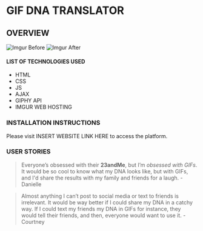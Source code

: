 # GIF DNA TRANSLATOR


## OVERVIEW
![Imgur Before](https://i.imgur.com/B74UHaLm.png)
![Imgur After](https://i.imgur.com/SBOcunDm.png)

#### LIST OF TECHNOLOGIES USED
* HTML
* CSS
* JS
* AJAX
* GIPHY API
* IMGUR WEB HOSTING
<!-- VS CODE, COMMAND LINE, GITHUB, WHATS THE LIMIT ON TECH USED?? -->

### INSTALLATION INSTRUCTIONS

Please visit INSERT WEBSITE LINK HERE to access the platform.

### USER STORIES

>Everyone’s obsessed with their **23andMe**, but I’m *obsessed with GIFs*. It would be so cool to know what my DNA looks like, but with GIFs, and I'd share the results with my family and friends for a laugh. - Danielle

>Almost anything I can’t post to social media or text to friends is irrelevant. It would be way better if I could share my DNA in a catchy way. If I could text my friends my DNA in GIFs for instance, they would tell their friends, and then, everyone would want to use it. - Courtney

 <!--WIREFRAMES?  -->




